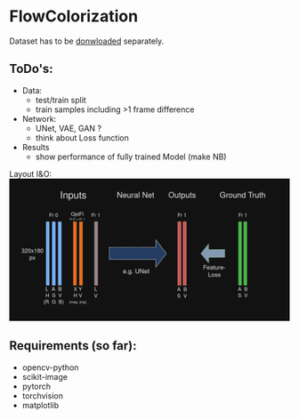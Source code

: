 # FlowColorization

Dataset has to be [donwloaded](https://davischallenge.org/davis2017/code.html) separately.

## ToDo's:
- Data:
  - test/train split
  - train samples including >1 frame difference
- Network:
  - UNet, VAE, GAN ?
  - think about Loss function
- Results
  - show performance of fully trained Model (make NB)

Layout I&O:
![NN IO Design](https://github.com/jan-spr/FlowColorization/blob/main/NN%20Diagram.png?raw=true)

## Requirements (so far):
- opencv-python
- scikit-image
- pytorch
- torchvision
- matplotlib
